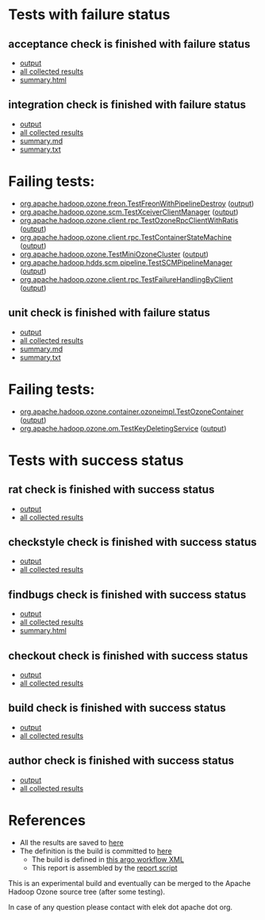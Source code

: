 # Tests with failure status

## acceptance check is finished with failure status

   * [output](https://raw.githubusercontent.com/elek/ozone-ci-03/master/pr/pr-hdds-2452-7vw7s/acceptance/output.log)
   * [all collected results](https://github.com/elek/ozone-ci-03/tree/master/pr/pr-hdds-2452-7vw7s/acceptance)
   * [summary.html](https://elek.github.io/ozone-ci-03/pr/pr-hdds-2452-7vw7s/acceptance/summary.html)


## integration check is finished with failure status

   * [output](https://raw.githubusercontent.com/elek/ozone-ci-03/master/pr/pr-hdds-2452-7vw7s/integration/output.log)
   * [all collected results](https://github.com/elek/ozone-ci-03/tree/master/pr/pr-hdds-2452-7vw7s/integration)
   * [summary.md](https://github.com/elek/ozone-ci-03/tree/master/pr/pr-hdds-2452-7vw7s/integration/summary.md)
   * [summary.txt](https://github.com/elek/ozone-ci-03/tree/master/pr/pr-hdds-2452-7vw7s/integration/summary.txt)

# Failing tests: 

 * [org.apache.hadoop.ozone.freon.TestFreonWithPipelineDestroy](hadoop-ozone/tools/org.apache.hadoop.ozone.freon.TestFreonWithPipelineDestroy.txt) ([output](hadoop-ozone/tools/org.apache.hadoop.ozone.freon.TestFreonWithPipelineDestroy-output.txt))
 * [org.apache.hadoop.ozone.scm.TestXceiverClientManager](hadoop-ozone/integration-test/org.apache.hadoop.ozone.scm.TestXceiverClientManager.txt) ([output](hadoop-ozone/integration-test/org.apache.hadoop.ozone.scm.TestXceiverClientManager-output.txt))
 * [org.apache.hadoop.ozone.client.rpc.TestOzoneRpcClientWithRatis](hadoop-ozone/integration-test/org.apache.hadoop.ozone.client.rpc.TestOzoneRpcClientWithRatis.txt) ([output](hadoop-ozone/integration-test/org.apache.hadoop.ozone.client.rpc.TestOzoneRpcClientWithRatis-output.txt))
 * [org.apache.hadoop.ozone.client.rpc.TestContainerStateMachine](hadoop-ozone/integration-test/org.apache.hadoop.ozone.client.rpc.TestContainerStateMachine.txt) ([output](hadoop-ozone/integration-test/org.apache.hadoop.ozone.client.rpc.TestContainerStateMachine-output.txt))
 * [org.apache.hadoop.ozone.TestMiniOzoneCluster](hadoop-ozone/integration-test/org.apache.hadoop.ozone.TestMiniOzoneCluster.txt) ([output](hadoop-ozone/integration-test/org.apache.hadoop.ozone.TestMiniOzoneCluster-output.txt))
 * [org.apache.hadoop.hdds.scm.pipeline.TestSCMPipelineManager](hadoop-ozone/integration-test/org.apache.hadoop.hdds.scm.pipeline.TestSCMPipelineManager.txt) ([output](hadoop-ozone/integration-test/org.apache.hadoop.hdds.scm.pipeline.TestSCMPipelineManager-output.txt))
 * [org.apache.hadoop.ozone.client.rpc.TestFailureHandlingByClient](hadoop-ozone/integration-test/org.apache.hadoop.ozone.client.rpc.TestFailureHandlingByClient.txt) ([output](hadoop-ozone/integration-test/org.apache.hadoop.ozone.client.rpc.TestFailureHandlingByClient-output.txt))

## unit check is finished with failure status

   * [output](https://raw.githubusercontent.com/elek/ozone-ci-03/master/pr/pr-hdds-2452-7vw7s/unit/output.log)
   * [all collected results](https://github.com/elek/ozone-ci-03/tree/master/pr/pr-hdds-2452-7vw7s/unit)
   * [summary.md](https://github.com/elek/ozone-ci-03/tree/master/pr/pr-hdds-2452-7vw7s/unit/summary.md)
   * [summary.txt](https://github.com/elek/ozone-ci-03/tree/master/pr/pr-hdds-2452-7vw7s/unit/summary.txt)

# Failing tests: 

 * [org.apache.hadoop.ozone.container.ozoneimpl.TestOzoneContainer](hadoop-hdds/container-service/org.apache.hadoop.ozone.container.ozoneimpl.TestOzoneContainer.txt) ([output](hadoop-hdds/container-service/org.apache.hadoop.ozone.container.ozoneimpl.TestOzoneContainer-output.txt))
 * [org.apache.hadoop.ozone.om.TestKeyDeletingService](hadoop-ozone/ozone-manager/org.apache.hadoop.ozone.om.TestKeyDeletingService.txt) ([output](hadoop-ozone/ozone-manager/org.apache.hadoop.ozone.om.TestKeyDeletingService-output.txt))


# Tests with success status

## rat check is finished with success status

   * [output](https://raw.githubusercontent.com/elek/ozone-ci-03/master/pr/pr-hdds-2452-7vw7s/rat/output.log)
   * [all collected results](https://github.com/elek/ozone-ci-03/tree/master/pr/pr-hdds-2452-7vw7s/rat)


## checkstyle check is finished with success status

   * [output](https://raw.githubusercontent.com/elek/ozone-ci-03/master/pr/pr-hdds-2452-7vw7s/checkstyle/output.log)
   * [all collected results](https://github.com/elek/ozone-ci-03/tree/master/pr/pr-hdds-2452-7vw7s/checkstyle)


## findbugs check is finished with success status

   * [output](https://raw.githubusercontent.com/elek/ozone-ci-03/master/pr/pr-hdds-2452-7vw7s/findbugs/output.log)
   * [all collected results](https://github.com/elek/ozone-ci-03/tree/master/pr/pr-hdds-2452-7vw7s/findbugs)
   * [summary.html](https://elek.github.io/ozone-ci-03/pr/pr-hdds-2452-7vw7s/findbugs/summary.html)


## checkout check is finished with success status

   * [output](https://raw.githubusercontent.com/elek/ozone-ci-03/master/pr/pr-hdds-2452-7vw7s/checkout/output.log)
   * [all collected results](https://github.com/elek/ozone-ci-03/tree/master/pr/pr-hdds-2452-7vw7s/checkout)


## build check is finished with success status

   * [output](https://raw.githubusercontent.com/elek/ozone-ci-03/master/pr/pr-hdds-2452-7vw7s/build/output.log)
   * [all collected results](https://github.com/elek/ozone-ci-03/tree/master/pr/pr-hdds-2452-7vw7s/build)


## author check is finished with success status

   * [output](https://raw.githubusercontent.com/elek/ozone-ci-03/master/pr/pr-hdds-2452-7vw7s/author/output.log)
   * [all collected results](https://github.com/elek/ozone-ci-03/tree/master/pr/pr-hdds-2452-7vw7s/author)




# References

 * All the results are saved to [here](https://github.com/elek/ozone-ci-03/tree/master/pr/pr-hdds-2452-7vw7s/)
 * The definition is the build is committed to [here](https://github.com/elek/argo-ozone)
    * The build is defined in [this argo workflow XML](https://github.com/elek/argo-ozone/blob/master/ozone-build.yaml)
    * This report is assembled by the [report script](https://github.com/elek/argo-ozone/blob/master/scripts/report.sh)

This is an experimental build and eventually can be merged to the Apache Hadoop Ozone source tree (after some testing).

In case of any question please contact with elek dot apache dot org.
